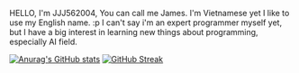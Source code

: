 HELLO, I'm JJJ562004, You can call me James. I'm Vietnamese yet I like to use my English name. :p
I can't say i'm an expert programmer myself yet, but I have a big interest in learning new things about programming, especially AI field.

[![Anurag's GitHub stats](https://github-readme-stats.vercel.app/api?username=JJJ562004&show_icons=true&theme=transparent)](https://github.com/anuraghazra/github-readme-stats)
[![GitHub Streak](https://github-readme-streak-stats.herokuapp.com?user=JJJ562004&theme=dark&hide_border=true)](https://git.io/streak-stats)
